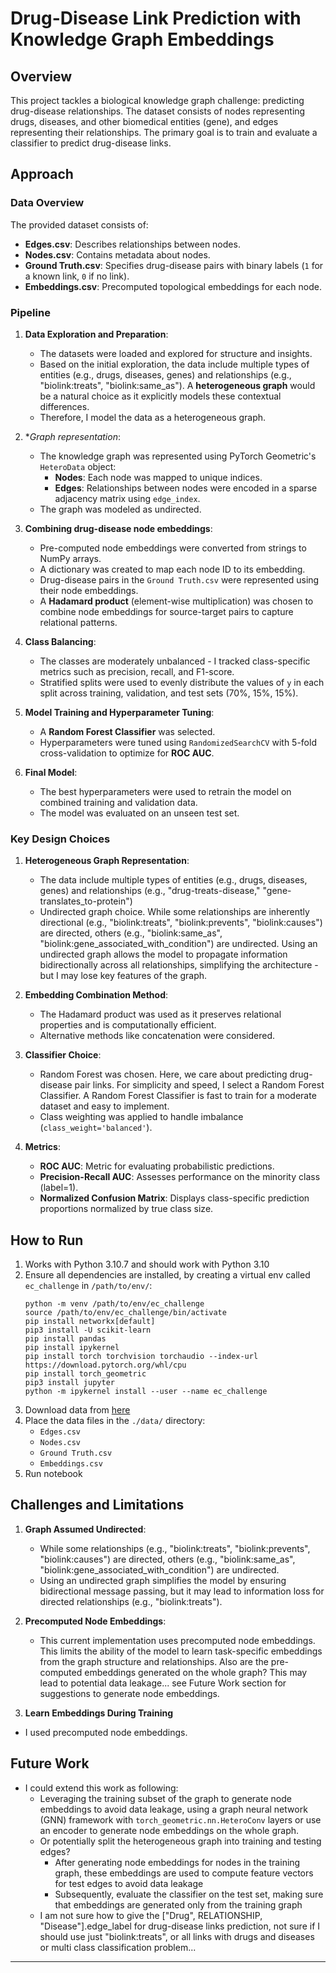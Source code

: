 # Drug-Disease Link Prediction with Knowledge Graph Embeddings

## Overview
This project tackles a biological knowledge graph challenge: predicting drug-disease relationships. The dataset consists of nodes representing drugs, diseases, and other biomedical entities (gene), and edges representing their relationships. The primary goal is to train and evaluate a classifier to predict drug-disease links.


## Approach

### Data Overview
The provided dataset consists of:
- **Edges.csv**: Describes relationships between nodes.
- **Nodes.csv**: Contains metadata about nodes.
- **Ground Truth.csv**: Specifies drug-disease pairs with binary labels (`1` for a known link, `0` if no link).
- **Embeddings.csv**: Precomputed topological embeddings for each node.

### Pipeline
1. **Data Exploration and Preparation**:
   - The datasets were loaded and explored for structure and insights.
   - Based on the initial exploration, the data include multiple types of entities (e.g., drugs, diseases, genes) and relationships (e.g., "biolink:treats", "biolink:same_as"). A **heterogeneous graph** would be a natural choice as it explicitly models these contextual differences. 
   - Therefore, I model the data as a heterogeneous graph.
   
2. **Graph representation*:
   - The knowledge graph was represented using PyTorch Geometric's `HeteroData` object:
       - **Nodes**: Each node was mapped to unique indices.
       - **Edges**: Relationships between nodes were encoded in a sparse adjacency matrix using `edge_index`.
   - The graph was modeled as undirected.

3. **Combining drug-disease node embeddings**:
   - Pre-computed node embeddings were converted from strings to NumPy arrays.
   - A dictionary was created to map each node ID to its embedding.
   - Drug-disease pairs in the `Ground Truth.csv` were represented using their node embeddings.
   - A **Hadamard product** (element-wise multiplication) was chosen to combine node embeddings for source-target pairs to capture relational patterns.

4. **Class Balancing**:
   - The classes are moderately unbalanced - I tracked class-specific metrics such as precision, recall, and F1-score.
   - Stratified splits were used to evenly distribute the values of `y` in each split across training, validation, and test sets (70%, 15%, 15%).

5. **Model Training and Hyperparameter Tuning**:
   - A **Random Forest Classifier** was selected.
   - Hyperparameters were tuned using `RandomizedSearchCV` with 5-fold cross-validation to optimize for **ROC AUC**.

6. **Final Model**:
   - The best hyperparameters were used to retrain the model on combined training and validation data.
   - The model was evaluated on an unseen test set.

### Key Design Choices
1. **Heterogeneous Graph Representation**:
   - The data include multiple types of entities (e.g., drugs, diseases, genes) and relationships (e.g., "drug-treats-disease," "gene-translates_to-protein")
   - Undirected graph choice. While some relationships are inherently directional (e.g., "biolink:treats", "biolink:prevents", "biolink:causes") are directed, others (e.g., "biolink:same_as", "biolink:gene_associated_with_condition") are undirected. Using an undirected graph allows the model to propagate information bidirectionally across all relationships, simplifying the architecture - but I may lose key features of the graph.

2. **Embedding Combination Method**:
   - The Hadamard product was used as it preserves relational properties and is computationally efficient.
   - Alternative methods like concatenation were considered.

3. **Classifier Choice**:
   - Random Forest was chosen. Here, we care about predicting drug-disease pair links. For simplicity and speed, I select a Random Forest Classifier. A Random Forest Classifier is fast to train for a moderate dataset and easy to implement.
   - Class weighting was applied to handle imbalance (`class_weight='balanced'`).

4. **Metrics**:
   - **ROC AUC**: Metric for evaluating probabilistic predictions.
   - **Precision-Recall AUC**: Assesses performance on the minority class (label=1).
   - **Normalized Confusion Matrix**: Displays class-specific prediction proportions normalized by true class size.

## How to Run
1. Works with Python 3.10.7 and should work with Python 3.10
2. Ensure all dependencies are installed, by creating a virtual env called `ec_challenge` in `/path/to/env/`:
   ```
   python -m venv /path/to/env/ec_challenge
   source /path/to/env/ec_challenge/bin/activate
   pip install networkx[default]
   pip3 install -U scikit-learn
   pip install pandas
   pip install ipykernel
   pip install torch torchvision torchaudio --index-url https://download.pytorch.org/whl/cpu
   pip install torch_geometric
   pip3 install jupyter
   python -m ipykernel install --user --name ec_challenge
   ```
3. Download data from [here](https://drive.google.com/drive/folders/1swCsdUeYnMYLIEKYZ5ed1YIU0X1vyt9u)
4. Place the data files in the `./data/` directory:
   - `Edges.csv`
   - `Nodes.csv`
   - `Ground Truth.csv`
   - `Embeddings.csv`
5. Run notebook 

## Challenges and Limitations

1. **Graph Assumed Undirected**:
   - While some relationships (e.g., "biolink:treats", "biolink:prevents", "biolink:causes") are directed, others (e.g., "biolink:same_as", "biolink:gene_associated_with_condition") are undirected.
   - Using an undirected graph simplifies the model by ensuring bidirectional message passing, but it may lead to information loss for directed relationships (e.g., "biolink:treats").
   
2. **Precomputed Node Embeddings**:

    - This current implementation uses precomputed node embeddings. This limits the ability of the model to learn task-specific embeddings from the graph structure and relationships. Also are the pre-computed embeddings generated on the whole graph? This may lead to potential data leakage... see Future Work section for suggestions to generate node embeddings.
    
3. **Learn Embeddings During Training**
- I used precomputed node embeddings. 

## Future Work
- I could extend this work as following:
    - Leveraging the training subset of the graph to generate node embeddings to avoid data leakage, using a graph neural network (GNN) framework with `torch_geometric.nn.HeteroConv` layers or use an encoder to generate node embeddings on the whole graph.
    - Or potentially split the heterogeneous graph into training and testing edges?
        - After generating node embeddings for nodes in the training graph, these embeddings are used to compute feature vectors for test edges to avoid data leakage
        - Subsequently, evaluate the classifier on the test set, making sure that embeddings are generated only from the training graph
    - I am not sure how to give the ["Drug", RELATIONSHIP, "Disease"].edge_label for drug-disease links prediction, not sure if I should use just "biolink:treats", or all links with drugs and diseases or multi class classification problem...

---